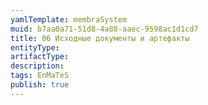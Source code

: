 ```yaml
---
yamlTemplate: membraSystem
muid: b7aa0a71-51d8-4a88-aaec-9598ac1d1cd7
title: 06 Исходные документы и артефакты
entityType: 
artifactType: 
description: 
tags: EnMaTeS
publish: true
---
```


